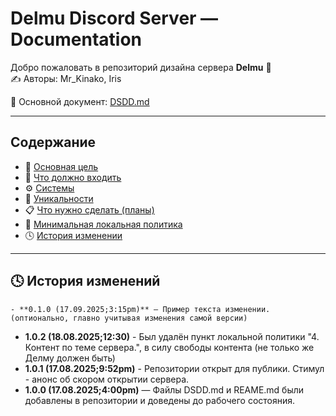 # Delmu Discord Server — Documentation

Добро пожаловать в репозиторий дизайна сервера **Delmu** 🎨  
✍️ Авторы: Mr_Kinako, Iris

📄 Основной документ: [DSDD.md](./DSDD.md)

---

## Содержание
- 🎯 [Основная цель](./DSDD.md#-основная-цель)
- 📌 [Что должно входить](./DSDD.md#-что-должно-входить)
- ⚙️ [Системы](./DSDD.md#-системы)
- 🌟 [Уникальности](./DSDD.md#-уникальности)
- 📋 [Что нужно сделать (планы)](./DSDD.md#-что-нужно-сделать-планы)
- 📜 [Минимальная локальная политика](./DSDD.md#-минимальная-локальная-политика)
- 🕓 [История изменении](./DSDD.md#-история-изменений)

---

## 🕓 История изменений
`- **0.1.0 (17.09.2025;3:15pm)** — Пример текста изменении. (оптионально, главно учитывая изменения самой версии)`
- **1.0.2 (18.08.2025;12:30)** - Был удалён пункт локальной политики "4. Контент по теме сервера.", в силу свободы контента (не только же Делму должен быть)
- **1.0.1 (17.08.2025;9:52pm)** - Репозитории открыт для публики. Стимул - анонс об скором открытии сервера.
- **1.0.0 (17.08.2025;4:00pm)** — Файлы DSDD.md и REAME.md были добавлены в репозитории и доведены до рабочего состояния.
